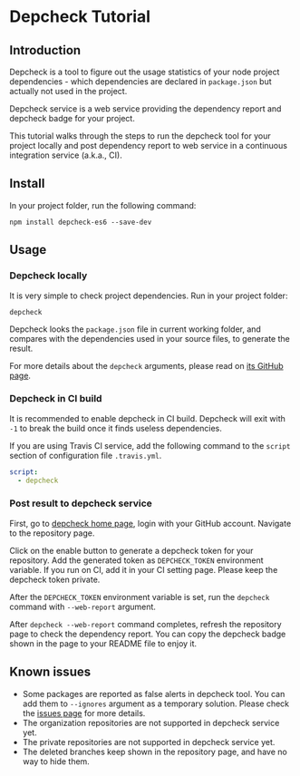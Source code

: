 # Depcheck Tutorial

## Introduction

Depcheck is a tool to figure out the usage statistics of your node project dependencies - which dependencies are declared in `package.json` but actually not used in the project.

Depcheck service is a web service providing the dependency report and depcheck badge for your project.

This tutorial walks through the steps to run the depcheck tool for your project locally and post dependency report to web service in a continuous integration service (a.k.a., CI).

## Install

In your project folder, run the following command:

```
npm install depcheck-es6 --save-dev
```

## Usage

### Depcheck locally

It is very simple to check project dependencies. Run in your project folder:

```
depcheck
```

Depcheck looks the `package.json` file in current working folder, and compares with the dependencies used in your source files, to generate the result.

For more details about the `depcheck` arguments, please read on [its GitHub page](https://github.com/lijunle/depcheck-es6#usage).

### Depcheck in CI build

It is recommended to enable depcheck in CI build. Depcheck will exit with `-1` to break the build once it finds useless dependencies.

If you are using Travis CI service, add the following command to the `script` section of configuration file `.travis.yml`.

```yaml
script:
  - depcheck
```

### Post result to depcheck service

First, go to [depcheck home page](https://depcheck.tk), login with your GitHub account. Navigate to the repository page.

Click on the enable button to generate a depcheck token for your repository. Add the generated token as `DEPCHECK_TOKEN` environment variable. If you run on CI, add it in your CI setting page. Please keep the depcheck token private.

After the `DEPCHECK_TOKEN` environment variable is set, run the `depcheck` command with `--web-report` argument.

After `depcheck --web-report` command completes, refresh the repository page to check the dependency report. You can copy the depcheck badge shown in the page to your README file to enjoy it.

## Known issues

- Some packages are reported as false alerts in depcheck tool. You can add them to `--ignores` argument as a temporary solution. Please check the [issues page](https://github.com/lijunle/depcheck-es6/issues) for more details.
- The organization repositories are not supported in depcheck service yet.
- The private repositories are not supported in depcheck service yet.
- The deleted branches keep shown in the repository page, and have no way to hide them.
